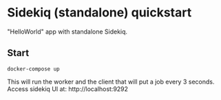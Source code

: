 # Sidekiq (standalone) quickstart

"HelloWorld" app with standalone Sidekiq.

## Start

    docker-compose up

This will run the worker and the client that will put a job every 3 seconds. Access sidekiq UI at: http://localhost:9292
